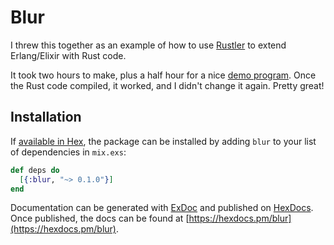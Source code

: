 # Blur

I threw this together as an example of how to use
[Rustler](https://github.com/hansihe/Rustler/) to extend Erlang/Elixir with Rust code.

It took two hours to make, plus a half hour for a nice
[demo program](example/smear.exs).
Once the Rust code compiled, it worked, and I didn't change it again.
Pretty great!


## Installation

If [available in Hex](https://hex.pm/docs/publish), the package can be installed
by adding `blur` to your list of dependencies in `mix.exs`:

```elixir
def deps do
  [{:blur, "~> 0.1.0"}]
end
```

Documentation can be generated with [ExDoc](https://github.com/elixir-lang/ex_doc)
and published on [HexDocs](https://hexdocs.pm). Once published, the docs can
be found at [https://hexdocs.pm/blur](https://hexdocs.pm/blur).

